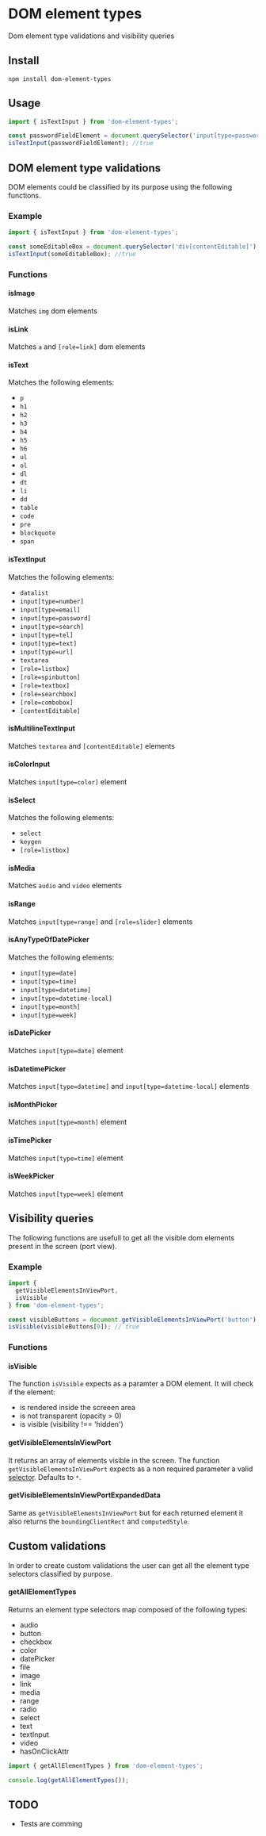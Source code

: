 # DOM element types

Dom element type validations and visibility queries

## Install

```
npm install dom-element-types
```

## Usage

```javascript
import { isTextInput } from 'dom-element-types';

const passwordFieldElement = document.querySelector('input[type=password]');
isTextInput(passwordFieldElement); //true
```

## DOM element type validations

DOM elements could be classified by its purpose using the following functions.

### Example

```javascript
import { isTextInput } from 'dom-element-types';

const someEditableBox = document.querySelector('div[contentEditable]');
isTextInput(someEditableBox); //true
```

### Functions

#### isImage
Matches `img` dom elements

#### isLink
Matches `a` and `[role=link]` dom elements

#### isText
Matches the following elements:
 * `p`
 * `h1`
 * `h2`
 * `h3`
 * `h4`
 * `h5`
 * `h6`
 * `ul`
 * `ol`
 * `dl`
 * `dt`
 * `li`
 * `dd`
 * `table`
 * `code`
 * `pre`
 * `blockquote`
 * `span`


#### isTextInput
Matches the following elements:
 * `datalist`
 * `input[type=number]`
 * `input[type=email]`
 * `input[type=password]`
 * `input[type=search]`
 * `input[type=tel]`
 * `input[type=text]`
 * `input[type=url]`
 * `textarea`
 * `[role=listbox]`
 * `[role=spinbutton]`
 * `[role=textbox]`
 * `[role=searchbox]`
 * `[role=combobox]`
 * `[contentEditable]`

#### isMultilineTextInput
Matches `textarea` and `[contentEditable]` elements

#### isColorInput
Matches `input[type=color]` element

#### isSelect
Matches the following elements:
 * `select`
 * `keygen`
 * `[role=listbox]`

#### isMedia
Matches `audio` and `video` elements

#### isRange
Matches `input[type=range]` and `[role=slider]` elements

#### isAnyTypeOfDatePicker
Matches the following elements:
 * `input[type=date]`
 * `input[type=time]`
 * `input[type=datetime]`
 * `input[type=datetime-local]`
 * `input[type=month]`
 * `input[type=week]`

#### isDatePicker
Matches `input[type=date]` element

#### isDatetimePicker
Matches `input[type=datetime]` and `input[type=datetime-local]` elements

#### isMonthPicker
Matches `input[type=month]` element

#### isTimePicker
Matches `input[type=time]` element

#### isWeekPicker
Matches `input[type=week]` element

## Visibility queries

The following functions are usefull to get all the visible dom elements present in the screen (port view).


### Example

```javascript
import {
  getVisibleElementsInViewPort,
  isVisible
} from 'dom-element-types';

const visibleButtons = document.getVisibleElementsInViewPort('button');
isVisible(visibleButtons[0]); // true
```

### Functions

#### isVisible
The function `isVisible` expects as a paramter a DOM element.
It will check if the element:
 * is rendered inside the screeen area
 * is not transparent (opacity > 0)
 * is visible (visibility !== 'hidden')

#### getVisibleElementsInViewPort
It returns an array of elements visible in the screen.
The function `getVisibleElementsInViewPort` expects as a non required parameter a valid [selector](https://developer.mozilla.org/en-US/docs/Web/CSS/CSS_Selectors). Defaults to `*`.

#### getVisibleElementsInViewPortExpandedData
Same as `getVisibleElementsInViewPort` but for each returned element it also returns the `boundingClientRect` and `computedStyle`.

## Custom validations
In order to create custom validations the user can get all the element type selectors classified by purpose.

#### getAllElementTypes
Returns an element type selectors map composed of the following types:
 * audio
 * button
 * checkbox
 * color
 * datePicker
 * file
 * image
 * link
 * media
 * range
 * radio
 * select
 * text
 * textInput
 * video
 * hasOnClickAttr

```javascript
import { getAllElementTypes } from 'dom-element-types';

console.log(getAllElementTypes());
```

## TODO
* Tests are comming
